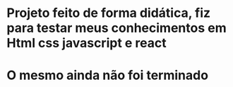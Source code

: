 # Projeto feito de forma didática, fiz para testar meus conhecimentos em Html css javascript e react
# O mesmo ainda não foi terminado
